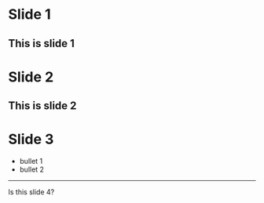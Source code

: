 # Slide 1
This is slide 1
---
# Slide 2
This is slide 2
---
# Slide 3
 * bullet 1
 * bullet 2
 
 ---
 Is this slide 4?
 
